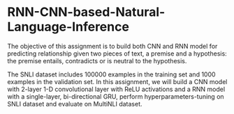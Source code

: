 # RNN-CNN-based-Natural-Language-Inference

The objective of this assignment is to build both CNN and RNN model for predicting relationship given two pieces of text, a premise and a hypothesis: the premise entails, contradicts or is neutral to the hypothesis.

The SNLI dataset includes 100000 examples in the training set and 1000 examples in the validation set. 
In this assignment, we will build a CNN model with 2-layer 1-D convolutional layer with ReLU activations and a RNN model with a single-layer, bi-directional GRU, perform hyperparameters-tuning on SNLI dataset and evaluate on MultiNLI dataset.
